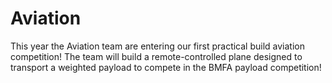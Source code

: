 # Aviation
This year the Aviation team are entering our first practical build aviation competition! The team will build a remote-controlled plane designed to transport a weighted payload to compete in the BMFA payload competition!
